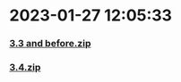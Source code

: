 # 2023-01-27 12:05:33

### [3.3 and before.zip](https://raw.githubusercontent.com/Sam5440/Genshin_Impact_Teleport_Files/main/Genshin_Impact_Teleport/ManualCollectPoint/SpecialItems/Sacred%20Seal/3.3%20and%20before.zip)

### [3.4.zip](https://raw.githubusercontent.com/Sam5440/Genshin_Impact_Teleport_Files/main/Genshin_Impact_Teleport/ManualCollectPoint/SpecialItems/Sacred%20Seal/3.4.zip)

